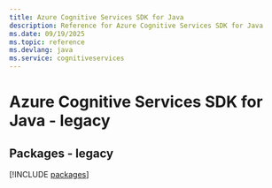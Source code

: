 ```yaml
---
title: Azure Cognitive Services SDK for Java
description: Reference for Azure Cognitive Services SDK for Java
ms.date: 09/19/2025
ms.topic: reference
ms.devlang: java
ms.service: cognitiveservices
---
```

# Azure Cognitive Services SDK for Java - legacy
## Packages - legacy
[!INCLUDE [packages](cognitive-services-index.md)]
